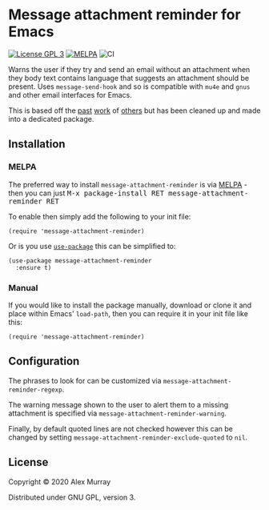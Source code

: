 # Message attachment reminder for Emacs

[![License GPL 3](https://img.shields.io/badge/license-GPL_3-green.svg)](http://www.gnu.org/licenses/gpl-3.0.txt)
[![MELPA](http://melpa.org/packages/message-attachment-reminder-badge.svg)](http://melpa.org/#/message-attachment-reminder)
![CI](https://github.com/alexmurray/message-attachment-reminder/workflows/CI/badge.svg)

Warns the user if they try and send an email without an attachment when
they body text contains language that suggests an attachment should be
present. Uses `message-send-hook` and so is compatible with `mu4e` and
`gnus` and other email interfaces for Emacs.

This is based off the
[past](https://www.reddit.com/r/emacs/comments/g11mp9/weekly_tipstricketc_thread/fnd2p6p/)
[work](https://www.topbug.net/blog/2016/12/09/attachment-reminder-in-emacs-message-mode/)
of [others](http://mbork.pl/2016-02-06_An_attachment_reminder_in_mu4e) but
has been cleaned up and made into a dedicated package.

## Installation

### MELPA

The preferred way to install `message-attachment-reminder` is via
[MELPA](http://melpa.org) - then you can just <kbd>M-x package-install RET
message-attachment-reminder RET</kbd>

To enable then simply add the following to your init file:

```emacs-lisp
(require 'message-attachment-reminder)
```

Or is you use [`use-package`](https://github.com/jwiegley/use-package) this
can be simplified to:

```emacs-lisp
(use-package message-attachment-reminder
  :ensure t)
```

### Manual

If you would like to install the package manually, download or clone it and
place within Emacs' `load-path`, then you can require it in your init file
like this:

```emacs-lisp
(require 'message-attachment-reminder)
```

## Configuration

The phrases to look for can be customized via
`message-attachment-reminder-regexp`.

The warning message shown to the user to alert them to a missing attachment
is specified via `message-attachment-reminder-warning`.

Finally, by default quoted lines are not checked however this can be
changed by setting `message-attachment-reminder-exclude-quoted` to `nil`.


## License

Copyright © 2020 Alex Murray

Distributed under GNU GPL, version 3.
